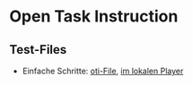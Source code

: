 # Open Task Instruction

## Test-Files

- Einfache Schritte:
[oti-File](https://rein-zieh.github.io/otiFiles/testsuite/steps.json), 
[im lokalen Player](http://localhost:8080/#/task/https%3A%2F%2Frein-zieh.github.io%2FotiFiles%2Ftestsuite%2Fsteps.json)

